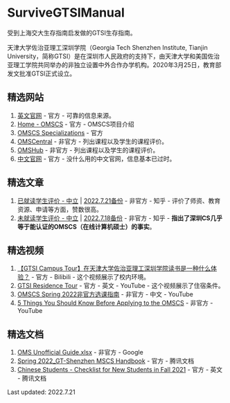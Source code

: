 # SurviveGTSIManual
受到上海交大生存指南启发做的GTSI生存指南。

天津大学佐治亚理工深圳学院（Georgia Tech Shenzhen Institute, Tianjin University，简称GTSI）是在深圳市人民政府的支持下，由天津大学和美国佐治亚理工学院共同举办的非独立设置中外合作办学机构。2020年3月25日，教育部发文批准GTSI正式设立。

## 精选网站
1. [英文官网](https://shenzhen.gatech.edu) - 官方 - 可靠的信息来源。
2. [Home - OMSCS](https://omscs.gatech.edu) - 官方 - OMSCS项目介绍
3. [OMSCS Specializations](https://omscs.gatech.edu/program-info/specializations) - 官方
4. [OMSCentral](https://www.omscentral.com/) - 非官方 - 列出课程以及学生的课程评价。
5. [OMSHub](https://omshub.org/) - 非官方 - 列出课程以及学生的课程评价。
6. [中文官网](http://www.gtsi.edu.cn) - 官方 - 没什么用的中文官网，信息基本已过时。

## 精选文章
1. [已就读学生评价 - 中立](https://www.zhihu.com/question/39689377/answer/2089696520) | [2022.7.21备份](https://web.archive.org/web/20220721072757/https://www.zhihu.com/question/39689377/answer/2089696520) - 非官方 - 知乎 - 评价了师资、教育资源、申请等方面，赞数很高。
2. [未就读学生评价 - 中立](https://www.zhihu.com/question/39689377/answer/2486316349) | [2022.7.18备份](https://web.archive.org/web/20220718111153/https://www.zhihu.com/question/39689377/answer/2486316349) - 非官方 - 知乎 - **指出了深圳CS几乎等于能认证的OMSCS（在线计算机硕士）的事实**。

## 精选视频
1. [【GTSI Campus Tour】在天津大学佐治亚理工深圳学院读书是一种什么体验？](https://www.bilibili.com/video/BV1CS4y1K7MD) - 官方 - Bilibili - 这个视频展示了校内环境。
2. [GTSI Residence Tour](https://youtu.be/JtS_J6wHJ4o) - 官方 - 英文 - YouTube - 这个视频展示了住宿条件。
3. [OMSCS Spring 2022非官方选课指南](https://youtu.be/AjR0jqpoK-M) - 非官方 - 中文 - YouTube
4. [5 Things You Should Know Before Applying to the OMSCS](https://youtu.be/jPgiDo5ExRQ) - 非官方 - YouTube

## 精选文档
1. [OMS Unofficial Guide.xlsx](https://docs.google.com/spreadsheets/d/1elFP6k8zEOubNJ7lIFNmgTP5J-vKoS4R/htmlview) - 非官方 - Google
2. [Spring 2022_GT-Shenzhen MSCS Handbook](https://docs.qq.com/pdf/DTmJ2aUtqa1ViTVF3?&u=03e978e634e649b7af8e8c2295d5f3a0) - 官方 - 腾讯文档
3. [Chinese Students - Checklist for New Students in Fall 2021](https://docs.qq.com/doc/DTkVsZmxKRUdHSGRj?u=03e978e634e649b7af8e8c2295d5f3a0) - 官方 - 英文 - 腾讯文档

Last updated: 2022.7.21
